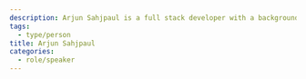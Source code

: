 ```yaml
---
description: Arjun Sahjpaul is a full stack developer with a background in marketing management and psychology, who is passionate about leveraging technology to create impactful digital experiences.
tags:
  - type/person
title: Arjun Sahjpaul
categories:
  - role/speaker
---
```


